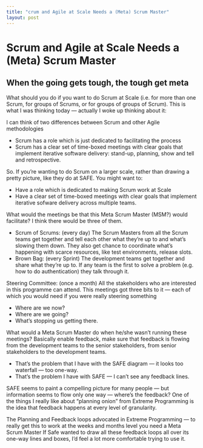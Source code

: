 ```yaml
---
title: "crum and Agile at Scale Needs a (Meta) Scrum Master"
layout: post
---
```


# Scrum and Agile at Scale Needs a (Meta) Scrum Master

## When the going gets tough, the tough get meta

What should you do if you want to do Scrum at Scale (i.e. for more than one Scrum, for groups of Scrums, or for groups of groups of Scrum). This is what I was thinking today — actually I woke up thinking about it:

I can think of two differences between Scrum and other Agile methodologies
* Scrum has a role which is just dedicated to facilitating the process
* Scrum has a clear set of time-boxed meetings with clear goals that implement iterative software delivery: stand-up, planning, show and tell and retrospective.

So. If you’re wanting to do Scrum on a larger scale, rather than drawing a pretty picture, like they do at SAFE. You might want to:
* Have a role which is dedicated to making Scrum work at Scale
* Have a clear set of time-boxed meetings with clear goals that implement iterative sofware delivery across multiple teams.

What would the meetings be that this Meta Scrum Master (MSM?) would facilitate? I think there would be three of them.

* Scrum of Scrums: (every day) The Scrum Masters from all the Scrum teams get together and tell each other what they’re up to and what’s slowing them down. They also get chance to coordinate what’s happening with scarce resources, like test environments, release slots.
* Brown Bag: (every Sprint) The development teams get together and share what they’re up to. If any team is the first to solve a problem (e.g. how to do authentication) they talk through it.

Steering Committee: (once a month) All the stakeholders who are interested in this programme can attend. This meetings got three bits to it — each of which you would need if you were really steering something
* Where are we now?
* Where are we going?
* What’s stopping us getting there.

What would a Meta Scrum Master do when he/she wasn’t running these meetings? Basically enable feedback, make sure that feedback is flowing from the development teams to the senior stakeholders, from senior stakeholders to the development teams.
* That’s the problem that I have with the SAFE diagram — it looks too waterfall — too one-way.
* That’s the problem I have with SAFE — I can’t see any feedback lines.

SAFE seems to paint a compelling picture for many people — but information seems to flow only one way — where’s the feedback?
One of the things I really like about “planning onion” from Extreme Programming is the idea that feedback happens at every level of granularity.

The Planning and Feedback loops advocated in Extreme Programming — to really get this to work at the weeks and months level you need a Meta Scrum Master
If Safe wanted to draw all these feedback loops all over its one-way lines and boxes, I’d feel a lot more comfortable trying to use it.
